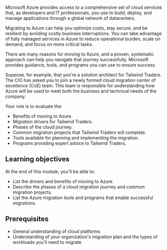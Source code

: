 Microsoft Azure provides access to a comprehensive set of cloud services that, as developers and IT professionals, you use to build, deploy, and manage applications through a global network of datacenters.

Migrating to Azure can help you optimize costs, stay secure, and be resilient by avoiding costly business interruptions. You can take advantage of fully managed services in Azure to reduce operational burden, scale on demand, and focus on more critical tasks.

There are many reasons for moving to Azure, and a proven, systematic approach can help you navigate that journey successfully. Microsoft provides guidance, tools, and programs you can use to ensure success.

Suppose, for example, that you're a solution architect for Tailwind Traders. The CIO has asked you to join a newly formed cloud migration center of excellence (CoE) team. This team is responsible for understanding how Azure will be used to meet both the business and technical needs of the company.

Your role is to evaluate the:

- Benefits of moving to Azure.
- Migration drivers for Tailwind Traders.
- Phases of the cloud journey.
- Common migration projects that Tailwind Traders will complete.
- Tools available for planning and implementing the migration.
- Programs providing expert advice to Tailwind Traders.

## Learning objectives

At the end of this module, you'll be able to:

- List the drivers and benefits of moving to Azure.
- Describe the phases of a cloud migration journey and common migration projects.
- List the Azure migration tools and programs that enable successful migrations.

## Prerequisites

- General understanding of cloud platforms
- Understanding of your organization's migration plan and the types of workloads you'll need to migrate
